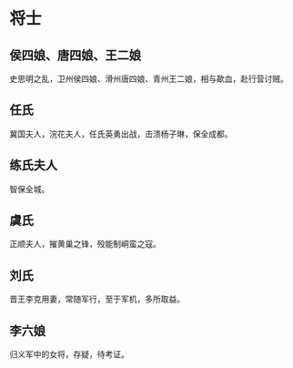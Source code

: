# 将士

## 侯四娘、唐四娘、王二娘

史思明之乱，卫州侯四娘、滑州唐四娘、青州王二娘，相与歃血，赴行营讨贼。

## 任氏

冀国夫人，浣花夫人，任氏英勇出战，击溃杨子琳，保全成都。

## 练氏夫人

智保全城。

## 虞氏

正顺夫人，摧黄巢之锋，殁能制峒蛮之寇。

## 刘氏

晋王李克用妻，常随军行，至于军机，多所取益。

## 李六娘

归义军中的女将，存疑，待考证。

